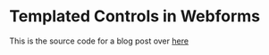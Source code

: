 Templated Controls in Webforms
=============

This is the source code for a blog post over [here](http://theoldsewingfactory.com/2010/11/18/templated-controls-in-webforms)

